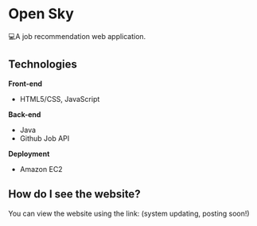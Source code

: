 # Open Sky

💻A job recommendation web application.

## Technologies
 **Front-end**
 
 - HTML5/CSS, JavaScript
 
 **Back-end**
 
 - Java
 - Github Job API

  **Deployment**
  - Amazon EC2
## How do I see the website?

You can view the website using the link: (system updating, posting soon!)
